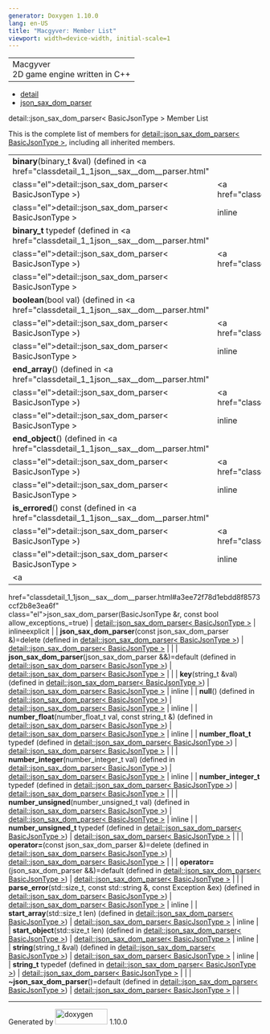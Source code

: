 ```yaml
---
generator: Doxygen 1.10.0
lang: en-US
title: "Macgyver: Member List"
viewport: width=device-width, initial-scale=1
---
```


<div id="top">

<div id="titlearea">

<table data-cellspacing="0" data-cellpadding="0">
<colgroup>
<col style="width: 100%" />
</colgroup>
<tbody>
<tr id="projectrow" class="odd">
<td id="projectalign"><div id="projectname">
Macgyver
</div>
<div id="projectbrief">
2D game engine written in C++
</div></td>
</tr>
</tbody>
</table>

</div>

<div id="main-nav">

</div>

<div id="nav-path" class="navpath">

- <a href="namespacedetail.html" class="el">detail</a>
- <a href="classdetail_1_1json__sax__dom__parser.html"
  class="el">json_sax_dom_parser</a>

</div>

</div>

<div class="header">

<div class="headertitle">

<div class="title">

detail::json_sax_dom_parser\< BasicJsonType \> Member List

</div>

</div>

</div>

<div class="contents">

This is the complete list of members for
<a href="classdetail_1_1json__sax__dom__parser.html"
class="el">detail::json_sax_dom_parser&lt; BasicJsonType &gt;</a>,
including all inherited members.

|                                                                                                                                         |                                                                   |                                                                        |
|-----------------------------------------------------------------------------------------------------------------------------------------|-------------------------------------------------------------------|------------------------------------------------------------------------|
| **binary**(binary_t &val) (defined in <a href="classdetail_1_1json__sax__dom__parser.html"                                              
 class="el">detail::json_sax_dom_parser&lt; BasicJsonType &gt;</a>)                                                                       | <a href="classdetail_1_1json__sax__dom__parser.html"              
                                                                                                                                           class="el">detail::json_sax_dom_parser&lt; BasicJsonType &gt;</a>  | <span class="mlabel">inline</span>                                     |
| **binary_t** typedef (defined in <a href="classdetail_1_1json__sax__dom__parser.html"                                                   
 class="el">detail::json_sax_dom_parser&lt; BasicJsonType &gt;</a>)                                                                       | <a href="classdetail_1_1json__sax__dom__parser.html"              
                                                                                                                                           class="el">detail::json_sax_dom_parser&lt; BasicJsonType &gt;</a>  |                                                                        |
| **boolean**(bool val) (defined in <a href="classdetail_1_1json__sax__dom__parser.html"                                                  
 class="el">detail::json_sax_dom_parser&lt; BasicJsonType &gt;</a>)                                                                       | <a href="classdetail_1_1json__sax__dom__parser.html"              
                                                                                                                                           class="el">detail::json_sax_dom_parser&lt; BasicJsonType &gt;</a>  | <span class="mlabel">inline</span>                                     |
| **end_array**() (defined in <a href="classdetail_1_1json__sax__dom__parser.html"                                                        
 class="el">detail::json_sax_dom_parser&lt; BasicJsonType &gt;</a>)                                                                       | <a href="classdetail_1_1json__sax__dom__parser.html"              
                                                                                                                                           class="el">detail::json_sax_dom_parser&lt; BasicJsonType &gt;</a>  | <span class="mlabel">inline</span>                                     |
| **end_object**() (defined in <a href="classdetail_1_1json__sax__dom__parser.html"                                                       
 class="el">detail::json_sax_dom_parser&lt; BasicJsonType &gt;</a>)                                                                       | <a href="classdetail_1_1json__sax__dom__parser.html"              
                                                                                                                                           class="el">detail::json_sax_dom_parser&lt; BasicJsonType &gt;</a>  | <span class="mlabel">inline</span>                                     |
| **is_errored**() const (defined in <a href="classdetail_1_1json__sax__dom__parser.html"                                                 
 class="el">detail::json_sax_dom_parser&lt; BasicJsonType &gt;</a>)                                                                       | <a href="classdetail_1_1json__sax__dom__parser.html"              
                                                                                                                                           class="el">detail::json_sax_dom_parser&lt; BasicJsonType &gt;</a>  | <span class="mlabel">inline</span>                                     |
| <a                                                                                                                                      
 href="classdetail_1_1json__sax__dom__parser.html#a3ee72f78d1ebdd8f8573ccf2b8e3ea6f"                                                      
 class="el">json_sax_dom_parser</a>(BasicJsonType &r, const bool allow_exceptions\_=true)                                                 | <a href="classdetail_1_1json__sax__dom__parser.html"              
                                                                                                                                           class="el">detail::json_sax_dom_parser&lt; BasicJsonType &gt;</a>  | <span class="mlabel">inline</span><span class="mlabel">explicit</span> |
| **json_sax_dom_parser**(const json_sax_dom_parser &)=delete (defined in <a href="classdetail_1_1json__sax__dom__parser.html"            
 class="el">detail::json_sax_dom_parser&lt; BasicJsonType &gt;</a>)                                                                       | <a href="classdetail_1_1json__sax__dom__parser.html"              
                                                                                                                                           class="el">detail::json_sax_dom_parser&lt; BasicJsonType &gt;</a>  |                                                                        |
| **json_sax_dom_parser**(json_sax_dom_parser &&)=default (defined in <a href="classdetail_1_1json__sax__dom__parser.html"                
 class="el">detail::json_sax_dom_parser&lt; BasicJsonType &gt;</a>)                                                                       | <a href="classdetail_1_1json__sax__dom__parser.html"              
                                                                                                                                           class="el">detail::json_sax_dom_parser&lt; BasicJsonType &gt;</a>  |                                                                        |
| **key**(string_t &val) (defined in <a href="classdetail_1_1json__sax__dom__parser.html"                                                 
 class="el">detail::json_sax_dom_parser&lt; BasicJsonType &gt;</a>)                                                                       | <a href="classdetail_1_1json__sax__dom__parser.html"              
                                                                                                                                           class="el">detail::json_sax_dom_parser&lt; BasicJsonType &gt;</a>  | <span class="mlabel">inline</span>                                     |
| **null**() (defined in <a href="classdetail_1_1json__sax__dom__parser.html"                                                             
 class="el">detail::json_sax_dom_parser&lt; BasicJsonType &gt;</a>)                                                                       | <a href="classdetail_1_1json__sax__dom__parser.html"              
                                                                                                                                           class="el">detail::json_sax_dom_parser&lt; BasicJsonType &gt;</a>  | <span class="mlabel">inline</span>                                     |
| **number_float**(number_float_t val, const string_t &) (defined in <a href="classdetail_1_1json__sax__dom__parser.html"                 
 class="el">detail::json_sax_dom_parser&lt; BasicJsonType &gt;</a>)                                                                       | <a href="classdetail_1_1json__sax__dom__parser.html"              
                                                                                                                                           class="el">detail::json_sax_dom_parser&lt; BasicJsonType &gt;</a>  | <span class="mlabel">inline</span>                                     |
| **number_float_t** typedef (defined in <a href="classdetail_1_1json__sax__dom__parser.html"                                             
 class="el">detail::json_sax_dom_parser&lt; BasicJsonType &gt;</a>)                                                                       | <a href="classdetail_1_1json__sax__dom__parser.html"              
                                                                                                                                           class="el">detail::json_sax_dom_parser&lt; BasicJsonType &gt;</a>  |                                                                        |
| **number_integer**(number_integer_t val) (defined in <a href="classdetail_1_1json__sax__dom__parser.html"                               
 class="el">detail::json_sax_dom_parser&lt; BasicJsonType &gt;</a>)                                                                       | <a href="classdetail_1_1json__sax__dom__parser.html"              
                                                                                                                                           class="el">detail::json_sax_dom_parser&lt; BasicJsonType &gt;</a>  | <span class="mlabel">inline</span>                                     |
| **number_integer_t** typedef (defined in <a href="classdetail_1_1json__sax__dom__parser.html"                                           
 class="el">detail::json_sax_dom_parser&lt; BasicJsonType &gt;</a>)                                                                       | <a href="classdetail_1_1json__sax__dom__parser.html"              
                                                                                                                                           class="el">detail::json_sax_dom_parser&lt; BasicJsonType &gt;</a>  |                                                                        |
| **number_unsigned**(number_unsigned_t val) (defined in <a href="classdetail_1_1json__sax__dom__parser.html"                             
 class="el">detail::json_sax_dom_parser&lt; BasicJsonType &gt;</a>)                                                                       | <a href="classdetail_1_1json__sax__dom__parser.html"              
                                                                                                                                           class="el">detail::json_sax_dom_parser&lt; BasicJsonType &gt;</a>  | <span class="mlabel">inline</span>                                     |
| **number_unsigned_t** typedef (defined in <a href="classdetail_1_1json__sax__dom__parser.html"                                          
 class="el">detail::json_sax_dom_parser&lt; BasicJsonType &gt;</a>)                                                                       | <a href="classdetail_1_1json__sax__dom__parser.html"              
                                                                                                                                           class="el">detail::json_sax_dom_parser&lt; BasicJsonType &gt;</a>  |                                                                        |
| **operator=**(const json_sax_dom_parser &)=delete (defined in <a href="classdetail_1_1json__sax__dom__parser.html"                      
 class="el">detail::json_sax_dom_parser&lt; BasicJsonType &gt;</a>)                                                                       | <a href="classdetail_1_1json__sax__dom__parser.html"              
                                                                                                                                           class="el">detail::json_sax_dom_parser&lt; BasicJsonType &gt;</a>  |                                                                        |
| **operator=**(json_sax_dom_parser &&)=default (defined in <a href="classdetail_1_1json__sax__dom__parser.html"                          
 class="el">detail::json_sax_dom_parser&lt; BasicJsonType &gt;</a>)                                                                       | <a href="classdetail_1_1json__sax__dom__parser.html"              
                                                                                                                                           class="el">detail::json_sax_dom_parser&lt; BasicJsonType &gt;</a>  |                                                                        |
| **parse_error**(std::size_t, const std::string &, const Exception &ex) (defined in <a href="classdetail_1_1json__sax__dom__parser.html" 
 class="el">detail::json_sax_dom_parser&lt; BasicJsonType &gt;</a>)                                                                       | <a href="classdetail_1_1json__sax__dom__parser.html"              
                                                                                                                                           class="el">detail::json_sax_dom_parser&lt; BasicJsonType &gt;</a>  | <span class="mlabel">inline</span>                                     |
| **start_array**(std::size_t len) (defined in <a href="classdetail_1_1json__sax__dom__parser.html"                                       
 class="el">detail::json_sax_dom_parser&lt; BasicJsonType &gt;</a>)                                                                       | <a href="classdetail_1_1json__sax__dom__parser.html"              
                                                                                                                                           class="el">detail::json_sax_dom_parser&lt; BasicJsonType &gt;</a>  | <span class="mlabel">inline</span>                                     |
| **start_object**(std::size_t len) (defined in <a href="classdetail_1_1json__sax__dom__parser.html"                                      
 class="el">detail::json_sax_dom_parser&lt; BasicJsonType &gt;</a>)                                                                       | <a href="classdetail_1_1json__sax__dom__parser.html"              
                                                                                                                                           class="el">detail::json_sax_dom_parser&lt; BasicJsonType &gt;</a>  | <span class="mlabel">inline</span>                                     |
| **string**(string_t &val) (defined in <a href="classdetail_1_1json__sax__dom__parser.html"                                              
 class="el">detail::json_sax_dom_parser&lt; BasicJsonType &gt;</a>)                                                                       | <a href="classdetail_1_1json__sax__dom__parser.html"              
                                                                                                                                           class="el">detail::json_sax_dom_parser&lt; BasicJsonType &gt;</a>  | <span class="mlabel">inline</span>                                     |
| **string_t** typedef (defined in <a href="classdetail_1_1json__sax__dom__parser.html"                                                   
 class="el">detail::json_sax_dom_parser&lt; BasicJsonType &gt;</a>)                                                                       | <a href="classdetail_1_1json__sax__dom__parser.html"              
                                                                                                                                           class="el">detail::json_sax_dom_parser&lt; BasicJsonType &gt;</a>  |                                                                        |
| **~json_sax_dom_parser**()=default (defined in <a href="classdetail_1_1json__sax__dom__parser.html"                                     
 class="el">detail::json_sax_dom_parser&lt; BasicJsonType &gt;</a>)                                                                       | <a href="classdetail_1_1json__sax__dom__parser.html"              
                                                                                                                                           class="el">detail::json_sax_dom_parser&lt; BasicJsonType &gt;</a>  |                                                                        |

</div>

------------------------------------------------------------------------

<span class="small">Generated
by [<img src="doxygen.svg" class="footer" width="104" height="31"
alt="doxygen" />](https://www.doxygen.org/index.html) 1.10.0</span>
